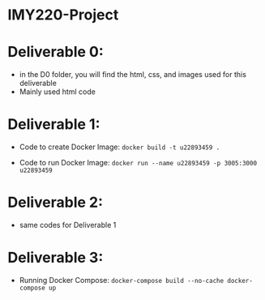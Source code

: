 # IMY220-Project

# Deliverable 0:
- in the D0 folder, you will find the html, css, and images used for this deliverable
- Mainly used html code

# Deliverable 1:
- Code to create Docker Image:
`docker build -t u22893459 .`

- Code to run Docker Image:
`docker run --name u22893459 -p 3005:3000 u22893459`

# Deliverable 2:
- same codes for Deliverable 1

# Deliverable 3:
- Running Docker Compose:
`docker-compose build --no-cache
docker-compose up`
